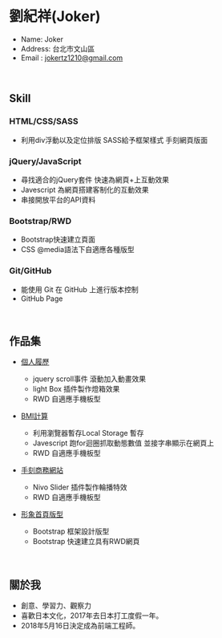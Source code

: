 # 劉紀祥(Joker)

* Name: Joker
* Address: 台北市文山區
* Email : jokertz1210@gmail.com
<br/>

## Skill

### HTML/CSS/SASS
* 利用div浮動以及定位排版  SASS給予框架樣式 手刻網頁版面

### jQuery/JavaScript
* 尋找適合的jQuery套件 快速為網頁+上互動效果
* Javescript 為網頁搭建客制化的互動效果
* 串接開放平台的API資料

### Bootstrap/RWD
* Bootstrap快速建立頁面
* CSS @media語法下自適應各種版型

### Git/GitHub

* 能使用 Git 在 GitHub 上進行版本控制
* GitHub Page
<br/>

## 作品集
- <a href="https://jokertz1210.github.io/Resume/">個人履歷</a>
  - jquery scroll事件 滾動加入動畫效果
  - light Box 插件製作燈箱效果
  - RWD 自適應手機板型

- <a href="https://jokertz1210.github.io/BMI/">BMI計算</a>
  - 利用瀏覽器暫存Local Storage 暫存
  - Javescript 跑for迴圈抓取動態數值 並接字串顯示在網頁上
  - RWD 自適應手機板型

- <a href="https://jokertz1210.github.io/RWD-website/">手刻商務網站</a>
  - Nivo Slider 插件製作輪播特效
  - RWD 自適應手機板型

- <a href="https://jokertz1210.github.io/LandingPage/">形象首頁版型</a>
  - Bootstrap 框架設計版型
  - Bootstrap 快速建立具有RWD網頁
<br/>

## 關於我

* 創意、學習力、觀察力
* 喜歡日本文化，2017年去日本打工度假一年。
* 2018年5月16日決定成為前端工程師。

